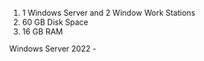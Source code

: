 
1. 1 Windows Server and 2 Window Work Stations
2. 60 GB Disk Space
3. 16 GB RAM

Windows Server 2022 - 
